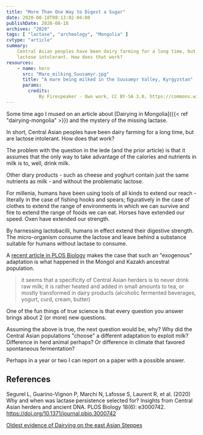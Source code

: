 ```yaml
---
title: "More Than One Way to Digest a Sugar"
date: 2020-08-18T08:13:02-04:00
publishDate: 2020-08-18
archives: "2020"
tags: [ "lactase", "archeology", "Mongolia" ]
cvtype: "article"
summary:
    Central Asian peoples have been dairy farming for a long time, but are
    lactose intolerant. How does that work?
resources:
    - name: hero
      src: "Mare_milking_Suusamyr.jpg"
      title: "A mare being milked in the Suusamyr Valley, Kyrgyzstan"
      params:
        credits:
            By Firespeaker - Own work, CC BY-SA 3.0, https://commons.wikimedia.org/w/index.php?curid=6292817
---
```


Some time ago I mused on an article about [Dairying in
Mongolia]({{< ref "dairying-mongolia" >}}) and the mystery of the missing lactase.

In short, Central Asian peoples have been dairy farming for a long time, but are
lactose intolerant. How does that work?

The problem with the question in the lede (and the prior article) is that it
assumes that the only way to take advantage of the calories and nutrients in
milk is to, well, drink milk.

Other diary products - such as cheese and yoghurt contain just the same
nutrients as milk - and without the problematic lactose.

For millenia, humans have been using tools of all kinds to extend our reach -
literally in the case of fishing hooks and spears; figuratively in the case of
clothes to extend the range of environments in which we can survive and fire to
extend the range of foods we can eat. Horses have extended our speed. Oxen have
extended our strength.

By harnessing lactobacilli, humans in effect extend their digestive strength.
The micro-organism consume the lactose and leave behind a substance suitable
for humans without lactase to consume.

A [recent article in PLOS
Biology](https://journals.plos.org/plosbiology/article?id=10.1371/journal.pbio.3000742)
makes the case that such an "exogenous" adaptation is what happened in the
Mongol and Kazakh ancestral population.

<blockquote>
it seems that a specificity of Central Asian herders is to never drink raw
milk; it is rather heated and added in small amounts to tea, or mostly
transformed in dairy products (alcoholic fermented beverages, yogurt, curd,
cream, butter)
</blockquote>

One of the fun things of true science is that every question you answer brings
about 2 (or more) new questions.

Assuming the above is true, the next question would be, why? Why did the
Central Asian populations "choose" a different adaptation to exploit milk?
Difference in herd animal perhaps? Or difference in climate that favored
spontaneous fermentation?

Perhaps in a year or two I can report on a paper with a possible answer.

## References

Segurel L, Guarino-Vignon P, Marchi N, Lafosse S, Laurent R, et al. (2020) Why and when was lactase persistence selected for? Insights from Central Asian herders and ancient DNA. PLOS Biology 18(6): e3000742. https://doi.org/10.1371/journal.pbio.3000742

[Oldest evidence of Dairying on the east Asian Steppes](https://www.heritagedaily.com/2018/11/oldest-evidence-of-dairying-on-the-east-asian-steppe/122072)

